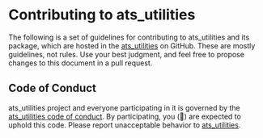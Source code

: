 # Contributing to ats_utilities

The following is a set of guidelines for contributing to ats_utilities and its package, which are hosted in the [ats_utilities](https://github.com/vroncevic/ats_utilities) on GitHub. These are mostly guidelines, not rules. Use your best judgment, and feel free to propose changes to this document in a pull request.

## Code of Conduct

ats_utilities project and everyone participating in it is governed by the [ats_utilities code of conduct](CODE_OF_CONDUCT.md). By participating, you (🐲) are expected to uphold this code. Please report unacceptable behavior to [ats_utilities](mailto:elektron.ronca@gmail.com).